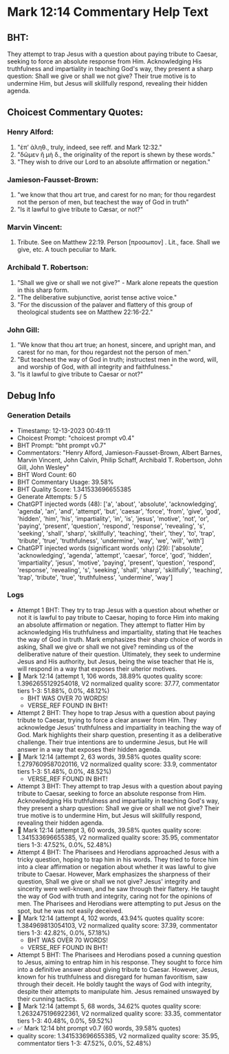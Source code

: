 # Mark 12:14 Commentary Help Text

## BHT:
They attempt to trap Jesus with a question about paying tribute to Caesar, seeking to force an absolute response from Him. Acknowledging His truthfulness and impartiality in teaching God's way, they present a sharp question: Shall we give or shall we not give? Their true motive is to undermine Him, but Jesus will skillfully respond, revealing their hidden agenda.

## Choicest Commentary Quotes:
### Henry Alford:
1. "ἐπʼ ἀληθ., truly, indeed, see reff. and Mark 12:32." 
2. "δῶμεν ἢ μὴ δ., the originality of the report is shewn by these words."
3. "They wish to drive our Lord to an absolute affirmation or negation."

### Jamieson-Fausset-Brown:
1. "we know that thou art true, and carest for no man; for thou regardest not the person of men, but teachest the way of God in truth"
2. "Is it lawful to give tribute to Cæsar, or not?"

### Marvin Vincent:
1. Tribute. See on Matthew 22:19. 
Person [προσωπον] . Lit., face. 
Shall we give, etc. A touch peculiar to Mark.


### Archibald T. Robertson:
1. "Shall we give or shall we not give?" - Mark alone repeats the question in this sharp form.
2. "The deliberative subjunctive, aorist tense active voice."
3. "For the discussion of the palaver and flattery of this group of theological students see on Matthew 22:16-22."

### John Gill:
1. "We know that thou art true; an honest, sincere, and upright man,
and carest for no man, for thou regardest not the person of men."
2. "But teachest the way of God in truth; instructest men in the word, will, and worship of God, with all integrity and faithfulness."
3. "Is it lawful to give tribute to Caesar or not?"


## Debug Info
### Generation Details
- Timestamp: 12-13-2023 00:49:11
- Choicest Prompt: "choicest prompt v0.4"
- BHT Prompt: "bht prompt v0.7"
- Commentators: "Henry Alford, Jamieson-Fausset-Brown, Albert Barnes, Marvin Vincent, John Calvin, Philip Schaff, Archibald T. Robertson, John Gill, John Wesley"
- BHT Word Count: 60
- BHT Commentary Usage: 39.58%
- BHT Quality Score: 1.341533696655385
- Generate Attempts: 5 / 5
- ChatGPT injected words (48):
	['a', 'about', 'absolute', 'acknowledging', 'agenda', 'an', 'and', 'attempt', 'but', 'caesar', 'force', 'from', 'give', 'god', 'hidden', 'him', 'his', 'impartiality', 'in', 'is', 'jesus', 'motive', 'not', 'or', 'paying', 'present', 'question', 'respond', 'response', 'revealing', 's', 'seeking', 'shall', 'sharp', 'skillfully', 'teaching', 'their', 'they', 'to', 'trap', 'tribute', 'true', 'truthfulness', 'undermine', 'way', 'we', 'will', 'with']
- ChatGPT injected words (significant words only) (29):
	['absolute', 'acknowledging', 'agenda', 'attempt', 'caesar', 'force', 'god', 'hidden', 'impartiality', 'jesus', 'motive', 'paying', 'present', 'question', 'respond', 'response', 'revealing', 's', 'seeking', 'shall', 'sharp', 'skillfully', 'teaching', 'trap', 'tribute', 'true', 'truthfulness', 'undermine', 'way']

### Logs
- Attempt 1 BHT: They try to trap Jesus with a question about whether or not it is lawful to pay tribute to Caesar, hoping to force Him into making an absolute affirmation or negation. They attempt to flatter Him by acknowledging His truthfulness and impartiality, stating that He teaches the way of God in truth. Mark emphasizes their sharp choice of words in asking, Shall we give or shall we not give? reminding us of the deliberative nature of their question. Ultimately, they seek to undermine Jesus and His authority, but Jesus, being the wise teacher that He is, will respond in a way that exposes their ulterior motives.
- 🔄 Mark 12:14 (attempt 1, 106 words, 38.89% quotes quality score: 1.3962655129254018, V2 normalized quality score: 37.77, commentator tiers 1-3: 51.88%, 0.0%, 48.12%) 
	- BHT WAS OVER 70 WORDS! 
	- VERSE_REF FOUND IN BHT!
- Attempt 2 BHT: They hope to trap Jesus with a question about paying tribute to Caesar, trying to force a clear answer from Him. They acknowledge Jesus' truthfulness and impartiality in teaching the way of God. Mark highlights their sharp question, presenting it as a deliberative challenge. Their true intentions are to undermine Jesus, but He will answer in a way that exposes their hidden agenda.
- 🔄 Mark 12:14 (attempt 2, 63 words, 39.58% quotes quality score: 1.2797609587020116, V2 normalized quality score: 33.9, commentator tiers 1-3: 51.48%, 0.0%, 48.52%) 
	- VERSE_REF FOUND IN BHT!
- Attempt 3 BHT: They attempt to trap Jesus with a question about paying tribute to Caesar, seeking to force an absolute response from Him. Acknowledging His truthfulness and impartiality in teaching God's way, they present a sharp question: Shall we give or shall we not give? Their true motive is to undermine Him, but Jesus will skillfully respond, revealing their hidden agenda.
- 🔄 Mark 12:14 (attempt 3, 60 words, 39.58% quotes quality score: 1.341533696655385, V2 normalized quality score: 35.95, commentator tiers 1-3: 47.52%, 0.0%, 52.48%)
- Attempt 4 BHT: The Pharisees and Herodians approached Jesus with a tricky question, hoping to trap him in his words. They tried to force him into a clear affirmation or negation about whether it was lawful to give tribute to Caesar. However, Mark emphasizes the sharpness of their question, Shall we give or shall we not give? Jesus' integrity and sincerity were well-known, and he saw through their flattery. He taught the way of God with truth and integrity, caring not for the opinions of men. The Pharisees and Herodians were attempting to put Jesus on the spot, but he was not easily deceived.
- 🔄 Mark 12:14 (attempt 4, 102 words, 43.94% quotes quality score: 1.384969813054103, V2 normalized quality score: 37.39, commentator tiers 1-3: 42.82%, 0.0%, 57.18%) 
	- BHT WAS OVER 70 WORDS! 
	- VERSE_REF FOUND IN BHT!
- Attempt 5 BHT: The Pharisees and Herodians posed a cunning question to Jesus, aiming to entrap him in his response. They sought to force him into a definitive answer about giving tribute to Caesar. However, Jesus, known for his truthfulness and disregard for human favoritism, saw through their deceit. He boldly taught the ways of God with integrity, despite their attempts to manipulate him. Jesus remained unswayed by their cunning tactics.
- 🔄 Mark 12:14 (attempt 5, 68 words, 34.62% quotes quality score: 1.2632475196922361, V2 normalized quality score: 33.35, commentator tiers 1-3: 40.48%, 0.0%, 59.52%)
- ✅ Mark 12:14 bht prompt v0.7 (60 words, 39.58% quotes)
- quality score: 1.341533696655385, V2 normalized quality score: 35.95, commentator tiers 1-3: 47.52%, 0.0%, 52.48%)